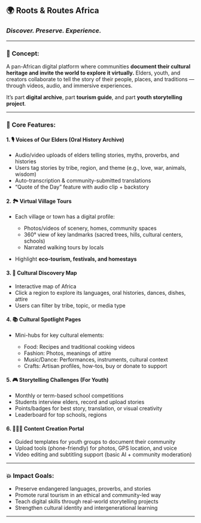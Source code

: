 
## 🌍 **Roots & Routes Africa**

### *Discover. Preserve. Experience.*

---

### 🔹 **Concept:**

A pan-African digital platform where communities **document their cultural heritage and invite the world to explore it virtually.** Elders, youth, and creators collaborate to tell the story of their people, places, and traditions — through videos, audio, and immersive experiences.

It’s part **digital archive**, part **tourism guide**, and part **youth storytelling project**.

---

### 🔑 **Core Features:**

#### 1. 🎙️ **Voices of Our Elders (Oral History Archive)**

* Audio/video uploads of elders telling stories, myths, proverbs, and histories
* Users tag stories by tribe, region, and theme (e.g., love, war, animals, wisdom)
* Auto-transcription & community-submitted translations
* “Quote of the Day” feature with audio clip + backstory

#### 2. 🏞️ **Virtual Village Tours**

* Each village or town has a digital profile:

  * Photos/videos of scenery, homes, community spaces
  * 360° view of key landmarks (sacred trees, hills, cultural centers, schools)
  * Narrated walking tours by locals
* Highlight **eco-tourism, festivals, and homestays**

#### 3. 🧭 **Cultural Discovery Map**

* Interactive map of Africa
* Click a region to explore its languages, oral histories, dances, dishes, attire
* Users can filter by tribe, topic, or media type

#### 4. 📚 **Cultural Spotlight Pages**

* Mini-hubs for key cultural elements:

  * Food: Recipes and traditional cooking videos
  * Fashion: Photos, meanings of attire
  * Music/Dance: Performances, instruments, cultural context
  * Crafts: Artisan profiles, how-tos, buy or donate to support

#### 5. 🎮 **Storytelling Challenges (For Youth)**

* Monthly or term-based school competitions
* Students interview elders, record and upload stories
* Points/badges for best story, translation, or visual creativity
* Leaderboard for top schools, regions

#### 6. 🧑🏾‍💻 **Content Creation Portal**

* Guided templates for youth groups to document their community
* Upload tools (phone-friendly) for photos, GPS location, and voice
* Video editing and subtitling support (basic AI + community moderation)

---


### 💥 **Impact Goals:**

* Preserve endangered languages, proverbs, and stories
* Promote rural tourism in an ethical and community-led way
* Teach digital skills through real-world storytelling projects
* Strengthen cultural identity and intergenerational learning

---

